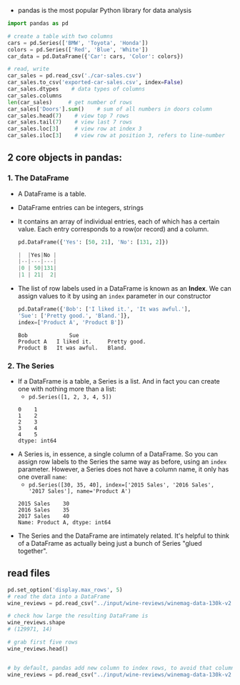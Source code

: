 - pandas is the most popular Python library for data analysis

```python
import pandas as pd

# create a table with two columns
cars = pd.Series(['BMW', 'Toyota', 'Honda'])
colors = pd.Series(['Red', 'Blue', 'White'])
car_data = pd.DataFrame({'Car': cars, 'Color': colors})

# read, write
car_sales = pd.read_csv('./car-sales.csv')
car_sales.to_csv('exported-car-sales.csv', index=False)
car_sales.dtypes    # data types of columns
car_sales.columns
len(car_sales)     # get number of rows
car_sales['Doors'].sum()    # sum of all numbers in doors column
car_sales.head(7)    # view top 7 rows
car_sales.tail(7)    # view last 7 rows
car_sales.loc[3]     # view row at index 3
car_sales.iloc[3]    # view row at position 3, refers to line-number
```

## 2 core objects in pandas: 
### 1. The DataFrame
- A DataFrame is a table. 
- DataFrame entries can be integers, strings
- It contains an array of individual entries, each of which has a certain value. Each entry corresponds to a row(or record) and a column.
	```python
	pd.DataFrame({'Yes': [50, 21], 'No': [131, 2]})
	
	|  |Yes|No |
	|--|---|---|
	|0 | 50|131|
	|1 | 21|  2|
	```
- The list of row labels used in a DataFrame is known as an **Index**. We can assign values to it by using an `index` parameter in our constructor
	```python
	pd.DataFrame({'Bob': ['I liked it.', 'It was awful.'], 
	'Sue': ['Pretty good.', 'Bland.']},
	index=['Product A', 'Product B'])
	```
	
	```text
	Bob 	        Sue
	Product A 	I liked it. 	Pretty good.
	Product B 	It was awful. 	Bland.
	```
### 2. The Series
- If a DataFrame is a table, a Series is a list. And in fact you can create one with nothing more than a list:
	- `pd.Series([1, 2, 3, 4, 5])`
	```text
	0    1
	1    2
	2    3
	3    4
	4    5
	dtype: int64
	```
- A Series is, in essence, a single column of a DataFrame. So you can  assign row labels to the Series the same way as before, using an `index` parameter. However, a Series does not have a column name, it only has one overall `name`:
	- `pd.Series([30, 35, 40], index=['2015 Sales', '2016 Sales', '2017 Sales'], name='Product A')`
	```text
	2015 Sales    30
	2016 Sales    35
	2017 Sales    40
	Name: Product A, dtype: int64
	```
- The Series and the DataFrame are intimately related. It's helpful to  think of a DataFrame as actually being just a bunch of Series "glued  together".
## read files
```python
pd.set_option('display.max_rows', 5)
# read the data into a DataFrame
wine_reviews = pd.read_csv("../input/wine-reviews/winemag-data-130k-v2.csv")

# check how large the resulting DataFrame is
wine_reviews.shape 
# (129971, 14)

# grab first five rows
wine_reviews.head()


# by default, pandas add new column to index rows, to avoid that column you can pass `index_col=0`
wine_reviews = pd.read_csv("../input/wine-reviews/winemag-data-130k-v2.csv", index_col=0) 
```

